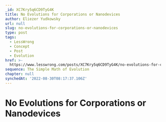 ```yaml
---
_id: XC7Kry5q6CD9TyG4K
title: No Evolutions for Corporations or Nanodevices
author: Eliezer Yudkowsky
url: null
slug: no-evolutions-for-corporations-or-nanodevices
type: post
tags:
  - LessWrong
  - Concept
  - Post
  - Evolution
href: >-
  https://www.lesswrong.com/posts/XC7Kry5q6CD9TyG4K/no-evolutions-for-corporations-or-nanodevices
sequence: The Simple Math of Evolution
chapter: null
synchedAt: '2022-08-30T08:17:37.106Z'
---
```

# No Evolutions for Corporations or Nanodevices

